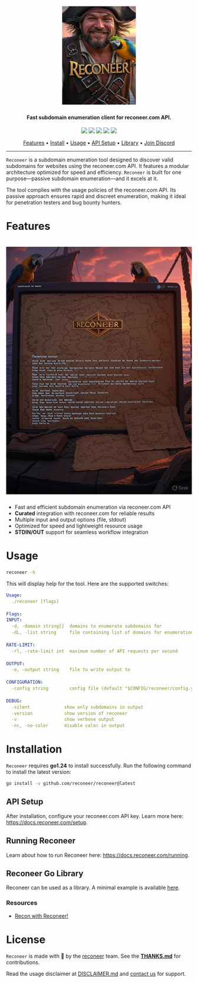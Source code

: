 <h1 align="center">
  <img src="static/reconeer-logo.png" alt="Reconeer" width="200px">
  <br>
</h1>

<h4 align="center">Fast subdomain enumeration client for reconeer.com API.</h4>

<p align="center">
  <a href="https://goreportcard.com/report/github.com/reconeer/reconeer"><img src="https://goreportcard.com/badge/github.com/reconeer/reconeer"></a>
  <a href="https://github.com/reconeer/reconeer/issues"><img src="https://img.shields.io/badge/contributions-welcome-brightgreen.svg?style=flat"></a>
  <a href="https://github.com/reconeer/reconeer/releases"><img src="https://img.shields.io/github/release/reconeer/reconeer"></a>
  <a href="https://twitter.com/reconeer"><img src="https://img.shields.io/twitter/follow/reconeer.svg?logo=twitter"></a>
  <a href="https://discord.gg/reconeer"><img src="https://img.shields.io/discord/123456789.svg?logo=discord"></a>
</p>

<p align="center">
  <a href="#features">Features</a> •
  <a href="#installation">Install</a> •
  <a href="#running-reconeer">Usage</a> •
  <a href="#api-setup">API Setup</a> •
  <a href="#reconeer-go-library">Library</a> •
  <a href="https://discord.gg/reconeer">Join Discord</a>
</p>

---

`Reconeer` is a subdomain enumeration tool designed to discover valid subdomains for websites using the reconeer.com API. It features a modular architecture optimized for speed and efficiency. `Reconeer` is built for one purpose—passive subdomain enumeration—and it excels at it.

The tool complies with the usage policies of the reconeer.com API. Its passive approach ensures rapid and discreet enumeration, making it ideal for penetration testers and bug bounty hunters.

# Features

<h1 align="left">
  <img src="static/reconeer-run.png" alt="Reconeer" width="700px">
  <br>
</h1>

- Fast and efficient subdomain enumeration via reconeer.com API
- **Curated** integration with reconeer.com for reliable results
- Multiple input and output options (file, stdout)
- Optimized for speed and lightweight resource usage
- **STDIN/OUT** support for seamless workflow integration

# Usage

```sh
reconeer -h
```

This will display help for the tool. Here are the supported switches:

```yaml
Usage:
  ./reconeer [flags]

Flags:
INPUT:
  -d, -domain string[]  domains to enumerate subdomains for
  -dL, -list string     file containing list of domains for enumeration

RATE-LIMIT:
  -rl, -rate-limit int  maximum number of API requests per second

OUTPUT:
  -o, -output string    file to write output to

CONFIGURATION:
  -config string        config file (default "$CONFIG/reconeer/config.yaml")

DEBUG:
  -silent             show only subdomains in output
  -version            show version of reconeer
  -v                  show verbose output
  -nc, -no-color      disable color in output
```

# Installation

`Reconeer` requires **go1.24** to install successfully. Run the following command to install the latest version:

```sh
go install -v github.com/reconeer/reconeer@latest
```

## API Setup

After installation, configure your reconeer.com API key. Learn more here: https://docs.reconeer.com/setup.

## Running Reconeer

Learn about how to run Reconeer here: https://docs.reconeer.com/running.

## Reconeer Go Library

Reconeer can be used as a library. A minimal example is available [here](cmd/reconeer/examples/main.go).

### Resources

- [Recon with Reconeer!](https://reconeer.com/blog/recon-guide)

# License

`Reconeer` is made with 🖤 by the [reconeer](https://reconeer.com) team. See the **[THANKS.md](https://github.com/reconeer/reconeer/blob/main/THANKS.md)** for contributions.

Read the usage disclaimer at [DISCLAIMER.md](https://github.com/reconeer/reconeer/blob/main/DISCLAIMER.md) and [contact us](mailto:support@reconeer.com) for support.
```
